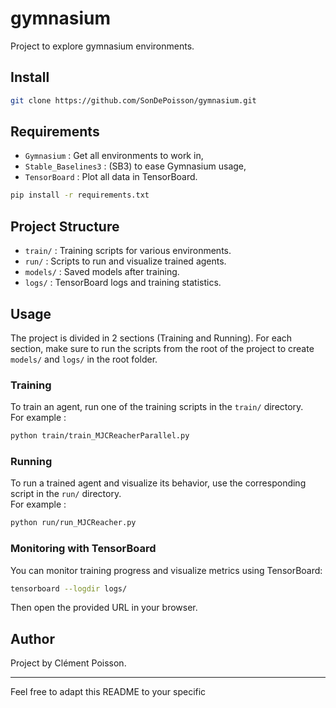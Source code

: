 # gymnasium

Project to explore gymnasium environments.

## Install

```bash
git clone https://github.com/SonDePoisson/gymnasium.git
```

## Requirements

- `Gymnasium` : Get all environments to work in,
- `Stable_Baselines3` : (SB3) to ease Gymnasium usage,
- `TensorBoard` : Plot all data in TensorBoard.

```bash
pip install -r requirements.txt
```

## Project Structure

- `train/` : Training scripts for various environments.
- `run/` : Scripts to run and visualize trained agents.
- `models/` : Saved models after training.
- `logs/` : TensorBoard logs and training statistics.

## Usage

The project is divided in 2 sections (Training and Running).
For each section, make sure to run the scripts from the root of the project to create `models/` and `logs/` in the root folder.

### Training

To train an agent, run one of the training scripts in the `train/` directory.  
For example :

```bash
python train/train_MJCReacherParallel.py
```

### Running

To run a trained agent and visualize its behavior, use the corresponding script in the `run/` directory.  
For example :

```bash
python run/run_MJCReacher.py
```

### Monitoring with TensorBoard

You can monitor training progress and visualize metrics using TensorBoard:

```bash
tensorboard --logdir logs/
```

Then open the provided URL in your browser.

## Author

Project by Clément Poisson.

---

Feel free to adapt this README to your specific
